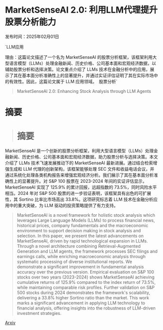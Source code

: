 # MarketSenseAI 2.0: 利用LLM代理提升股票分析能力

发布时间：2025年02月01日

`LLM应用

理由：这篇论文描述了一个名为 MarketSenseAI 的股票分析框架，该框架利用大型语言模型（LLMs）处理金融新闻、历史价格、公司基本面和宏观经济数据，以辅助股票分析和选择决策。论文重点介绍了 LLMs 技术在金融分析中的应用，展示了其在基本面分析准确性上的显著提升，并通过实证评估证明了其在实际市场中的有效性。因此，这篇论文属于 LLM 应用领域。` `股票分析`

> MarketSenseAI 2.0: Enhancing Stock Analysis through LLM Agents

# 摘要

> # 摘要
MarketSenseAI 是一个创新的股票分析框架，利用大型语言模型（LLMs）处理金融新闻、历史价格、公司基本面和宏观经济数据，助力股票分析与选择决策。本文介绍了 LLMs 技术飞速发展推动下的 MarketSenseAI 最新进展。通过结合检索增强生成和 LLM 代理的创新架构，该框架能够处理 SEC 文件和收益电话会议，并通过系统化处理各类机构报告来增强宏观经济分析。我们展示了其在基本面分析准确性上的显著提升。对 S&P 100 股票在 2023-2024 年间的实证评估显示，MarketSenseAI 实现了 125.9% 的累计回报，远超指数的 73.5%，同时风险水平相当。2024 年对 S&P 500 股票的进一步验证表明，该框架具有出色的可扩展性，其 Sortino 比率比市场高出 33.8%。这项研究标志着 LLM 技术在金融分析应用中的重大突破，为 LLM 驱动的投资策略提供了有力支持。

> MarketSenseAI is a novel framework for holistic stock analysis which leverages Large Language Models (LLMs) to process financial news, historical prices, company fundamentals and the macroeconomic environment to support decision making in stock analysis and selection. In this paper, we present the latest advancements on MarketSenseAI, driven by rapid technological expansion in LLMs. Through a novel architecture combining Retrieval-Augmented Generation and LLM agents, the framework processes SEC filings and earnings calls, while enriching macroeconomic analysis through systematic processing of diverse institutional reports. We demonstrate a significant improvement in fundamental analysis accuracy over the previous version. Empirical evaluation on S\&P 100 stocks over two years (2023-2024) shows MarketSenseAI achieving cumulative returns of 125.9% compared to the index return of 73.5%, while maintaining comparable risk profiles. Further validation on S\&P 500 stocks during 2024 demonstrates the framework's scalability, delivering a 33.8% higher Sortino ratio than the market. This work marks a significant advancement in applying LLM technology to financial analysis, offering insights into the robustness of LLM-driven investment strategies.

[Arxiv](https://arxiv.org/abs/2502.00415)